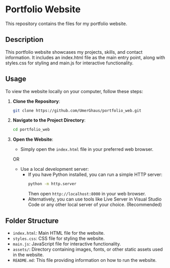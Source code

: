 # Portfolio Website

This repository contains the files for my portfolio website.

## Description

This portfolio website showcases my projects, skills, and contact information. It includes an index.html file as the main entry point, along with styles.css for styling and main.js for interactive functionality.

## Usage

To view the website locally on your computer, follow these steps:

1. **Clone the Repository**: 
    ```bash
    git clone https://github.com/UmerGhaus/portfolio_web.git
    ```

2. **Navigate to the Project Directory**:
    ```bash
    cd portfolio_web
    ```

3. **Open the Website**:
    - Simply open the `index.html` file in your preferred web browser.

    OR

    - Use a local development server:
        - If you have Python installed, you can run a simple HTTP server:
            ```bash
            python -m http.server
            ```
            Then open `http://localhost:8000` in your web browser.
        - Alternatively, you can use tools like Live Server in Visual Studio Code or any other local server of your choice. (Recommended)

## Folder Structure

- `index.html`: Main HTML file for the website.
- `styles.css`: CSS file for styling the website.
- `main.js`: JavaScript file for interactive functionality.
- `assets/`: Directory containing images, fonts, or other static assets used in the website.
- `README.md`: This file providing information on how to run the website.
